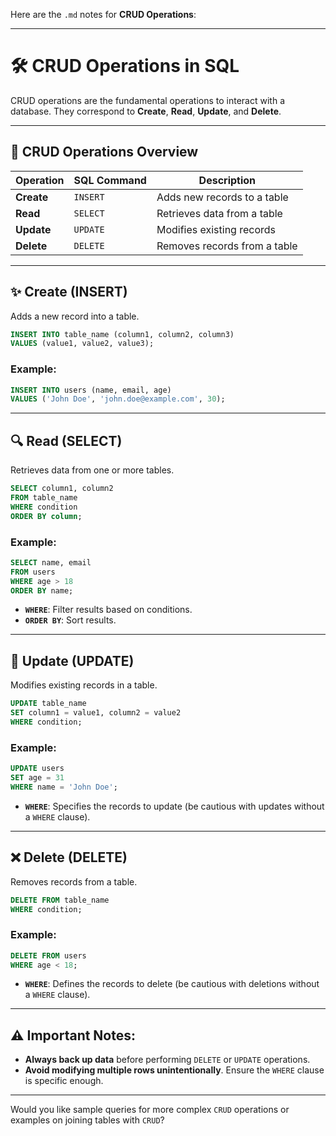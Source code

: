 Here are the `.md` notes for **CRUD Operations**:

---

# 🛠️ CRUD Operations in SQL

CRUD operations are the fundamental operations to interact with a database. They correspond to **Create**, **Read**, **Update**, and **Delete**.

---

## 🚀 CRUD Operations Overview

| Operation  | SQL Command | Description                  |
| ---------- | ----------- | ---------------------------- |
| **Create** | `INSERT`    | Adds new records to a table  |
| **Read**   | `SELECT`    | Retrieves data from a table  |
| **Update** | `UPDATE`    | Modifies existing records    |
| **Delete** | `DELETE`    | Removes records from a table |

---

## ✨ Create (INSERT)

Adds a new record into a table.

```sql
INSERT INTO table_name (column1, column2, column3)
VALUES (value1, value2, value3);
```

### Example:

```sql
INSERT INTO users (name, email, age)
VALUES ('John Doe', 'john.doe@example.com', 30);
```

---

## 🔍 Read (SELECT)

Retrieves data from one or more tables.

```sql
SELECT column1, column2
FROM table_name
WHERE condition
ORDER BY column;
```

### Example:

```sql
SELECT name, email
FROM users
WHERE age > 18
ORDER BY name;
```

* **`WHERE`**: Filter results based on conditions.
* **`ORDER BY`**: Sort results.

---

## 🔄 Update (UPDATE)

Modifies existing records in a table.

```sql
UPDATE table_name
SET column1 = value1, column2 = value2
WHERE condition;
```

### Example:

```sql
UPDATE users
SET age = 31
WHERE name = 'John Doe';
```

* **`WHERE`**: Specifies the records to update (be cautious with updates without a `WHERE` clause).

---

## ❌ Delete (DELETE)

Removes records from a table.

```sql
DELETE FROM table_name
WHERE condition;
```

### Example:

```sql
DELETE FROM users
WHERE age < 18;
```

* **`WHERE`**: Defines the records to delete (be cautious with deletions without a `WHERE` clause).

---

## ⚠️ Important Notes:

* **Always back up data** before performing `DELETE` or `UPDATE` operations.
* **Avoid modifying multiple rows unintentionally**. Ensure the `WHERE` clause is specific enough.

---

Would you like sample queries for more complex `CRUD` operations or examples on joining tables with `CRUD`?
